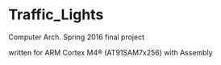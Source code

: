 # Traffic_Lights
Computer Arch. Spring 2016 final project

written for ARM Cortex M4® (AT91SAM7x256) with Assembly
